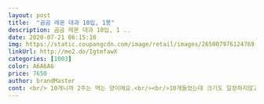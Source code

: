 ```yaml
---
layout: post 
title:  "곰곰 레몬 대과 10입, 1봉" 
description: 곰곰 레몬 대과 10입, 1 ..
date: 2020-07-21 06:15:10 
img: https://static.coupangcdn.com/image/retail/images/265007976124769-b4bfa8e4-f949-4cb9-ab2e-a82b6d3ec3e5.jpg 
linkUrl: http://me2.do/IgtmfawX 
categories: [1003] 
color: A6A6A6 
price: 7650 
author: brandMaster 
cont: <br/> 10개니까 2주는 먹는 양이에요.<br/><br/>10개들었는데 크기도 일정하지않고<br/>10분정도 담가둔뒤 헹궈 물빼서<br/>5개씩 짜두고 먹는데 일주일 먹어요.<br/><br/>5번정도 주문했는데<br/>가격은 7030원 첫구매는 8천원대 싸게 샀어요.<br/> 싸게 구매해서 상태가 이런걸까... <br/> 의문이 들지만 그렇다고요.<br/><br/>거의다 별로였어요.<br/><br/>겁나 씀;;; 개떫음;;; 그래서 아까워도 걍 즙을 내렵니다... <br/><br/>굵은소금으로 겉면 문질해서 씻고 헹군뒤<br/>껍질도 깨끗히 씻어줍니다.<br/><br/>껍질도 매끈하지않고 꼭지도 시들한 느낌.<br/><br/>껍질째 먹을건 아니지만 착즙시 좀 찝찝해서<br/>남은껍질은 통에 담아뒀다가 세수할때 사용중이에요<br/>늘 이 로켓배송땜에 또 시켰네요.<br/><br/>두번째 재구매<br/> 
---
```

 